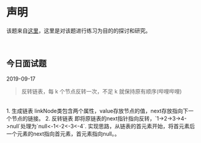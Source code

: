 # 声明
该题来自[这里](https://github.com/Advanced-Frontend/Daily-Interview-Question/issues/177)，这里是对该题进行练习为目的的探讨和研究。

<br/>




## 今日面试题

2019-09-17

> 反转链表，每 k 个节点反转一次，不足 k 就保持原有顺序(哔哩哔哩)

<br/>
1. 生成链表    
linkNode类包含两个属性，value存放节点的值，next存放指向下一个节点的链接。
2. 反转链表
即将原链表的next指针指向反转，`1->2->3->4->null`处理为`null<-1<-2<-3<-4`.
实现思路，从链表的首元素开始，将首元素后一个元素的next指向首元素，首元素指向null。。